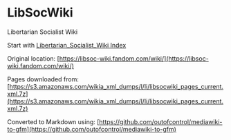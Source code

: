 # LibSocWiki
Libertarian Socialist Wiki

Start with [Libertarian_Socialist_Wiki Index](pages/Libertarian_Socialist_Wiki.md)

Original location: [https://libsoc-wiki.fandom.com/wiki/](https://libsoc-wiki.fandom.com/wiki/)

Pages downloaded from: [https://s3.amazonaws.com/wikia_xml_dumps/l/li/libsocwiki_pages_current.xml.7z](https://s3.amazonaws.com/wikia_xml_dumps/l/li/libsocwiki_pages_current.xml.7z)

Converted to Markdown using: [https://github.com/outofcontrol/mediawiki-to-gfm](https://github.com/outofcontrol/mediawiki-to-gfm)
